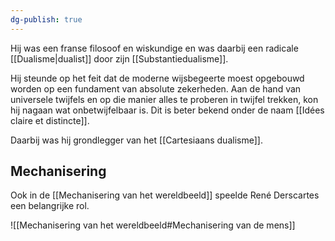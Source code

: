 ```yaml
---
dg-publish: true
---
```

Hij was een franse filosoof en wiskundige en was daarbij een radicale [[Dualisme|dualist]] door zijn [[Substantiedualisme]].

Hij steunde op het feit dat de moderne wijsbegeerte moest opgebouwd worden op een fundament van absolute zekerheden. Aan de hand van universele twijfels en op die manier alles te proberen in twijfel trekken, kon hij nagaan wat onbetwijfelbaar is. Dit is beter bekend onder de naam [[Idées claire et distincte]]. 

Daarbij was hij grondlegger van het [[Cartesiaans dualisme]].
## Mechanisering
Ook in de [[Mechanisering van het wereldbeeld]] speelde René Derscartes een belangrijke rol. 

![[Mechanisering van het wereldbeeld#Mechanisering van de mens]]


